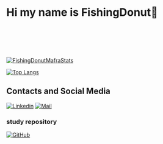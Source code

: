 # Hi my name is FishingDonut👋
<br/>
<br/>
<br/>
<br/>


[![FishingDonutMafraStats](https://github-readme-stats.vercel.app/api?username=FishingDonut&theme=transparent)](https://github.com/FishingDonut/)

[![Top Langs](https://github-readme-stats.vercel.app/api/top-langs/?username=FishingDonut&layout=compact&theme=transparent)](https://github.com/FishingDonut/)

## Contacts and Social Media

[![Linkedin](https://img.shields.io/badge/LinkedIn-0077B5?style=for-the-badge&logo=linkedin&logoColor=white)](https://www.linkedin.com/in/FishingDonut-3726a4257/)
[![Mail](https://img.shields.io/badge/iCloud-3693F3?style=for-the-badge&logo=iCloud&logoColor=white)](mailto:FishingDonut.mafra@icloud.com)

### study repository
[![GitHub](https://img.shields.io/badge/github-%23121011.svg?style=for-the-badge&logo=github&logoColor=white)](https://github.com/FishingDonut-edu/)
